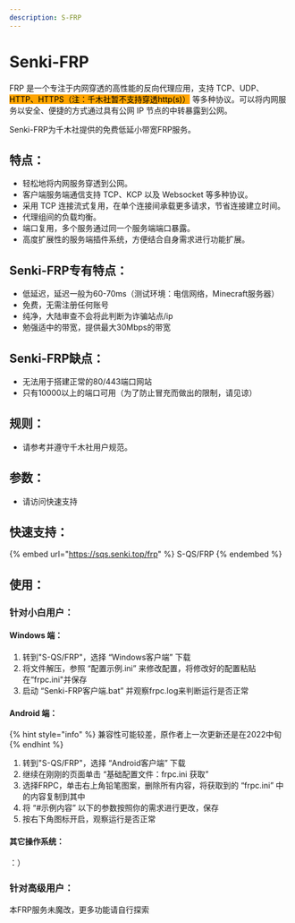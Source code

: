 ```yaml
---
description: S-FRP
---
```


# Senki-FRP

FRP 是一个专注于内网穿透的高性能的反向代理应用，支持 TCP、UDP、<mark style="background-color:orange;">HTTP、HTTPS（注：千木社暂不支持穿透http(s)）</mark> 等多种协议。可以将内网服务以安全、便捷的方式通过具有公网 IP 节点的中转暴露到公网。

Senki-FRP为千木社提供的免费低延小带宽FRP服务。

## 特点：

* 轻松地将内网服务穿透到公网。
* 客户端服务端通信支持 TCP、KCP 以及 Websocket 等多种协议。
* 采用 TCP 连接流式复用，在单个连接间承载更多请求，节省连接建立时间。
* 代理组间的负载均衡。
* 端口复用，多个服务通过同一个服务端端口暴露。
* 高度扩展性的服务端插件系统，方便结合自身需求进行功能扩展。

## [ ](https://gofrp.org/docs/overview/#%E4%B8%8B%E4%B8%80%E6%AD%A5)Senki-FRP专有特点：

* 低延迟，延迟一般为60-70ms（测试环境：电信网络，Minecraft服务器）
* 免费，无需注册任何账号
* 纯净，大陆审查不会将此判断为诈骗站点/ip
* 勉强适中的带宽，提供最大30Mbps的带宽

## Senki-FRP缺点：

* 无法用于搭建正常的80/443端口网站
* 只有10000以上的端口可用（为了防止冒充而做出的限制，请见谅）

## 规则：

* 请参考并遵守千木社用户规范。

## 参数：

* 请访问快速支持

## 快速支持：

{% embed url="https://sqs.senki.top/frp" %}
S-QS/FRP
{% endembed %}

## 使用：

### 针对小白用户：

#### Windows 端：

1. 转到"S-QS/FRP"，选择 “Windows客户端” 下载
2. 将文件解压，参照 “配置示例.ini” 来修改配置，将修改好的配置粘贴在“frpc.ini"并保存
3. 启动 “Senki-FRP客户端.bat” 并观察frpc.log来判断运行是否正常

#### Android 端：

{% hint style="info" %}
兼容性可能较差，原作者上一次更新还是在2022中旬
{% endhint %}

1. 转到"S-QS/FRP"，选择 “Android客户端” 下载
2. 继续在刚刚的页面单击 “基础配置文件：frpc.ini 获取”
3. 选择FRPC，单击右上角铅笔图案，删除所有内容，将获取到的 “frpc.ini” 中的内容复制到其中
4. 将 “#示例内容” 以下的参数按照你的需求进行更改，保存
5. 按右下角图标开启，观察运行是否正常

#### 其它操作系统：

：）

### 针对高级用户：

本FRP服务未魔改，更多功能请自行探索
